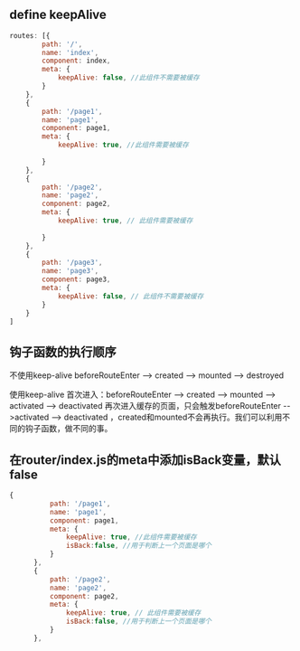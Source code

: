 ## define keepAlive
```javaScript
routes: [{
        path: '/',
        name: 'index',
        component: index,
        meta: {
            keepAlive: false, //此组件不需要被缓存
        }
    },
    {
        path: '/page1',
        name: 'page1',
        component: page1,
        meta: {
            keepAlive: true, //此组件需要被缓存
            
        }
    },
    {
        path: '/page2',
        name: 'page2',
        component: page2,
        meta: {
            keepAlive: true, // 此组件需要被缓存
           
        }
    },
    {
        path: '/page3',
        name: 'page3',
        component: page3,
        meta: {
            keepAlive: false, // 此组件不需要被缓存
        }
    }
]
```


## 钩子函数的执行顺序

不使用keep-alive
beforeRouteEnter --> created --> mounted --> destroyed

使用keep-alive
首次进入：beforeRouteEnter --> created --> mounted --> activated --> deactivated
再次进入缓存的页面，只会触发beforeRouteEnter -->activated --> deactivated ，created和mounted不会再执行。我们可以利用不同的钩子函数，做不同的事。


## 在router/index.js的meta中添加isBack变量，默认false
```javaScript
{
          path: '/page1',
          name: 'page1',
          component: page1,
          meta: {
              keepAlive: true, //此组件需要被缓存
              isBack:false, //用于判断上一个页面是哪个
          }
      },
      {
          path: '/page2',
          name: 'page2',
          component: page2,
          meta: {
              keepAlive: true, // 此组件需要被缓存
              isBack:false, //用于判断上一个页面是哪个
          }
      },
```